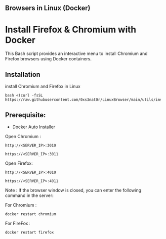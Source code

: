 ## Browsers in Linux (Docker)

# Install Firefox & Chromium with Docker

This Bash script provides an interactive menu to install Chromium and Firefox browsers using Docker containers.

## Installation

install Chromium and Firefox in Linux

```
bash <(curl -fsSL https://raw.githubusercontent.com/0xs3nat0r/LinuxBrowser/main/utils/installer.sh)
```
## Prerequisite: 
- Docker Auto Installer


Open Chromium :

``
http://<SERVER_IP>:3010
``

``
https://<SERVER_IP>:3011
``

Open Firefox:

``
http://<SERVER_IP>:4010
``

``
https://<SERVER_IP>:4011
``

Note : If the browser window is closed, you can enter the following command in the server:

For Chromium : 
```
docker restart chromium
```
For FireFox : 
```
docker restart firefox
```
